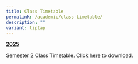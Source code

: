 ```yaml
---
title: Class Timetable
permalink: /academic/class-timetable/
description: ""
variant: tiptap
---
```

<p><strong><u>2025</u></strong>
</p>
<p>Semester 2 Class Timetable. Click <a href="/files/2025/2025_Sem_2_TT__Class__v2.pdf" rel="noopener noreferrer nofollow" target="_blank">here</a> to download.</p>